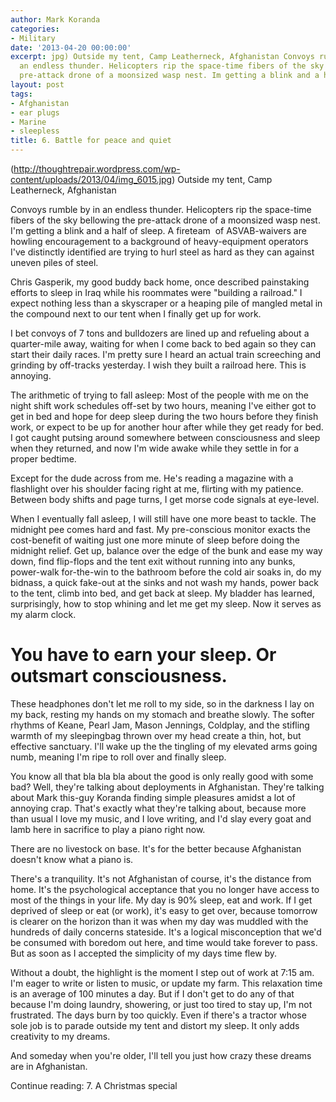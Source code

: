 ```yaml
---
author: Mark Koranda
categories:
- Military
date: '2013-04-20 00:00:00'
excerpt: jpg) Outside my tent, Camp Leatherneck, Afghanistan Convoys rumble by in
  an endless thunder. Helicopters rip the space-time fibers of the sky bellowing the
  pre-attack drone of a moonsized wasp nest. Im getting a blink and a half of sleep.
layout: post
tags:
- Afghanistan
- ear plugs
- Marine
- sleepless
title: 6. Battle for peace and quiet
---
```





(http://thoughtrepair.wordpress.com/wp-content/uploads/2013/04/img_6015.jpg) Outside my tent, Camp Leatherneck, Afghanistan

Convoys rumble by in an endless thunder. Helicopters rip the space-time fibers of the sky bellowing the pre-attack drone of a moonsized wasp nest. I'm getting a blink and a half of sleep. A fireteam  of ASVAB-waivers  are howling encouragement to a background of heavy-equipment operators I've distinctly identified are trying to hurl steel as hard as they can against uneven piles of steel.

Chris Gasperik, my good buddy back home, once described painstaking efforts to sleep in Iraq while his roommates were "building a railroad." I expect nothing less than a skyscraper or a heaping pile of mangled metal in the compound next to our tent when I finally get up for work.

I bet convoys of 7 tons and bulldozers are lined up and refueling about a quarter-mile away, waiting for when I come back to bed again so they can start their daily races. I'm pretty sure I heard an actual train screeching and grinding by off-tracks yesterday. I wish they built a railroad here. This is annoying.

The arithmetic of trying to fall asleep: Most of the people with me on the night shift work schedules off-set by two hours, meaning I've either got to get in bed and hope for deep sleep during the two hours before they finish work, or expect to be up for another hour after while they get ready for bed. I got caught putsing around somewhere between consciousness and sleep when they returned, and now I'm wide awake while they settle in for a proper bedtime.

Except for the dude across from me. He's reading a magazine with a flashlight over his shoulder facing right at me, flirting with my patience. Between body shifts and page turns, I get morse code signals at eye-level.

When I eventually fall asleep, I will still have one more beast to tackle. The midnight pee comes hard and fast. My pre-conscious monitor exacts the cost-benefit of waiting just one more minute of sleep before doing the midnight relief. Get up, balance over the edge of the bunk and ease my way down, find flip-flops and the tent exit without running into any bunks, power-walk for-the-win to the bathroom before the cold air soaks in, do my bidnass, a quick fake-out at the sinks and not wash my hands, power back to the tent, climb into bed, and get back at sleep. My bladder has learned, surprisingly, how to stop whining and let me get my sleep. Now it serves as my alarm clock.

You have to earn your sleep. Or outsmart consciousness.
===

These headphones don't let me roll to my side, so in the darkness I lay on my back, resting my hands on my stomach and breathe slowly. The softer rhythms of Keane, Pearl Jam, Mason Jennings, Coldplay, and the stifling warmth of my sleepingbag thrown over my head create a thin, hot, but effective sanctuary. I'll wake up the the tingling of my elevated arms going numb, meaning I'm ripe to roll over and finally sleep.

You know all that bla bla bla about the good is only really good with some bad? Well, they're talking about deployments in Afghanistan. They're talking about Mark this-guy Koranda finding simple pleasures amidst a lot of annoying crap. That's exactly what they're talking about, because more than usual I love my music, and I love writing, and I'd slay every goat and lamb here in sacrifice to play a piano right now.

There are no livestock on base. It's for the better because Afghanistan doesn't know what a piano is.

There's a tranquility. It's not Afghanistan of course, it's the distance from home. It's the psychological acceptance that you no longer have access to most of the things in your life. My day is 90% sleep, eat and work. If I get deprived of sleep or eat (or work), it's easy to get over, because tomorrow is clearer on the horizon than it was when my day was muddled with the hundreds of daily concerns stateside. It's a logical misconception that we'd be consumed with boredom out here, and time would take forever to pass. But as soon as I accepted the simplicity of my days time flew by.

Without a doubt, the highlight is the moment I step out of work at 7:15 am. I'm eager to write or listen to music, or update my farm. This relaxation time is an average of 100 minutes a day. But if I don't get to do any of that because I'm doing laundry, showering, or just too tired to stay up, I'm not frustrated. The days burn by too quickly. Even if there's a tractor whose sole job is to parade outside my tent and distort my sleep. It only adds creativity to my dreams.

And someday when you're older, I'll tell you just how crazy these dreams are in Afghanistan.

Continue reading: 7. A Christmas special